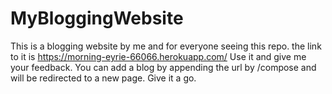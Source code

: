 # MyBloggingWebsite
This is a blogging website by me and for everyone seeing this repo.
the link to it is https://morning-eyrie-66066.herokuapp.com/
Use it and give me your feedback.
You can add a blog by appending the url by /compose and will be redirected to a new page.
Give it a go.
